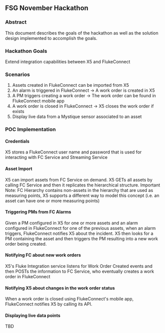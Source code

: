 
## FSG November Hackathon
### Abstract
This document describes the goals of the hackathon as well as the solution design implemented to accomplish the goals.

### Hackathon Goals
Extend integration capabilities between X5 and FlukeConnect

### Scenarios

1. Assets created in FlukeConnect can be imported from X5
2. An alarm is triggered in FlukeConnect -> A work order is created in X5
3. A PM triggers creating a work order -> The work order can be found in FlukeConnect mobile app
4. A work order is closed in FlukeConnect -> X5 closes the work order if exists
5. Display live data from a Mystique sensor associated to an asset

### POC Implementation

#### Credentials
X5 stores a FlukeConnect user name and password that is used for interacting with FC Service and Streaming Service

#### Asset Import
X5 can import assets from FC Service on demand. X5 GETs all assets by calling FC Service and then it replicates the hierarchical structure.
Important Note: FC Hierarchy contains non-assets in the hierarchy that are used as measuring points, X5 supports a different way to model this concept (i.e. an asset can have one or more measuring points)

#### Triggering PMs from FC Alarms
Given a PM configured in X5 for one or more assets and an alarm configured in FlukeConnect for one of the previous assets, when an alarm triggers, FlukeConnect notifies X5 about the incident.
X5 then looks for a PM containing the asset and then triggers the PM resulting into a new work order being created.

#### Notifying FC about new work orders
X5's Fluke Integration service listens for Work Order Created events and then POSTs the information to FC Service, who eventually creates a work order in FlukeConnect

#### Notifying X5 about changes in the work order status
When a work order is closed using FlukeConnect's mobile app, FlukeConnect notifies X5 by calling its API.

#### Displaying live data points
TBD
